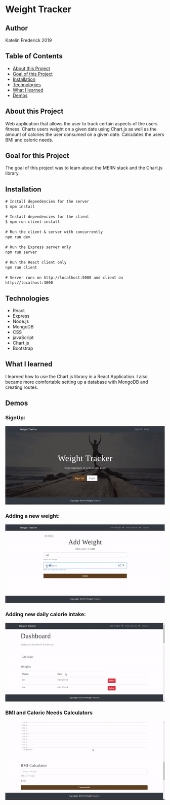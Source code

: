 # Weight Tracker

## Author

Katelin Frederick 2019

## Table of Contents
* [About this Project](#about-this-project)
* [Goal of this Project](#goal-of-this-project)
* [Installation](#installation)
* [Technologies](#technologies)
* [What I learned](#what-i-learned)
* [Demos](#demos)

## About this Project
Web application that allows the user to track certain aspects of the users fitness.  Charts users weight on a given date using Chart.js as well as the amount of calories the user consumed on a given date.  Calculates the users BMI and caloric needs.

## Goal for this Project
The goal of this project was to learn about the MERN stack and the Chart.js library.

## Installation
```
# Install dependencies for the server
$ npm install

# Install dependencies for the client
$ npm run client-install

# Run the client & server with concurrently
npm run dev

# Run the Express server only
npm run server

# Run the React client only
npm run client

# Server runs on http://localhost:5000 and client on http://localhost:3000
```

## Technologies
* React
* Express
* Node.js
* MongoDB
* CSS
* javaScript
* Chart.js
* Bootstrap

## What I learned
I learned how to use the Chart.js library in a React Application.  I also became more comfortable setting up a database with MongoDB and creating routes.

## Demos
### SignUp:

![Sign Up](demos/weightSignup.gif)


### Adding a new weight:

![Add Weight](demos/addWeight.gif)


### Adding new daily calorie intake:

![Add Calories](demos/addCalories.gif)


### BMI and Caloric Needs Calculators

![Calcs](demos/calcs.gif)
